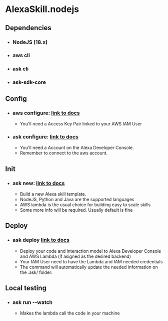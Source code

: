 # AlexaSkill.nodejs

## Dependencies

- ### NodeJS (18.x)
- ### aws cli
- ### ask cli
- ### ask-sdk-core

## Config
- ### aws configure: [link to docs](https://docs.aws.amazon.com/cli/latest/userguide/cli-configure-quickstart.html)
    - You'll need a Access Key Pair linked to your AWS IAM User

- ### ask configure: [link to docs](https://developer.amazon.com/en-US/docs/alexa/smapi/ask-cli-command-reference.html) 
    - You'll need a Account on the Alexa Developer Console.
    - Remember to connect to the aws account.

## Init
- ### ask new: [link to docs](https://developer.amazon.com/en-US/docs/alexa/smapi/ask-cli-command-reference.html#new-command)
    - Build a new Alexa skill template.
    - NodeJS, Python and Java are the supported languages
    - AWS lambda is the usual choice for building easy to scale skills
    - Some more info will be required. Usually default is fine


## Deploy
- ### ask deploy [link to docs](https://developer.amazon.com/en-US/docs/alexa/smapi/ask-cli-command-reference.html#deploy-command)
    - Deploy your code and interaction model to Alexa Developer Console and AWS Lambda (if asigned as the desired backend)
    - Your IAM User need to have the Lambda and IAM needed credentials
    - The command will automatically update the needed information on the .ask/ folder.

## Local testing
- ### ask run --watch
    - Makes the lambda call the code in your machine